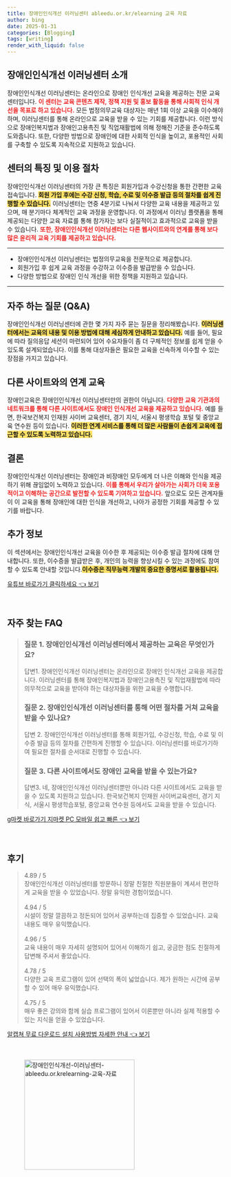 ```yaml
---
title: 장애인인식개선 이러닝센터 ableedu.or.kr/elearning 교육 자료
author: bing
date: 2025-01-31
categories: [Blogging]
tags: [writing]
render_with_liquid: false
---
```



<h2 id='장애인인식개선이러닝센터소개'>장애인인식개선 이러닝센터 소개</h2>

<p>장애인인식개선 이러닝센터는 온라인으로 장애인 인식개선 교육을 제공하는 전문 교육 센터입니다. <b><span style="color: #ee2323;">이 센터는 교육 콘텐츠 제작, 정책 지원 및 홍보 활동을 통해 사회적 인식 개선을 목표로 하고 있습니다.</span></b> 모든 법정의무교육 대상자는 매년 1회 이상 교육을 이수해야 하며, 이러닝센터를 통해 온라인으로 교육을 받을 수 있는 기회를 제공합니다. 이런 방식으로 장애인복지법과 장애인고용촉진 및 직업재활법에 의해 정해진 기준을 준수하도록 도와줍니다. 또한, 다양한 방법으로 장애인에 대한 사회적 인식을 높이고, 포용적인 사회를 구축할 수 있도록 지속적으로 지원하고 있습니다.</p>

<h2 id='센터특징및이용절차'>센터의 특징 및 이용 절차</h2>

<p>장애인인식개선 이러닝센터의 가장 큰 특징은 회원가입과 수강신청을 통한 간편한 교육 접속입니다. <b><span style="background-color: #ffe066;">회원 가입 후에는 수강 신청, 학습, 수료 및 이수증 발급 등의 절차를 쉽게 진행할 수 있습니다.</span></b> 이러닝센터는 연중 4분기로 나눠서 다양한 교육 내용을 제공하고 있으며, 매 분기마다 체계적인 교육 과정을 운영합니다. 이 과정에서 이러닝 플랫폼을 통해 제공되는 다양한 교육 자료를 통해 참가자는 보다 실질적이고 효과적으로 교육을 받을 수 있습니다. <b><span style="color: #ee2323;">또한, 장애인인식개선 이러닝센터는 다른 웹사이트와의 연계를 통해 보다 많은 윤리적 교육 기회를 제공하고 있습니다.</span></b></p>

<hr />

<ul>
    <li>장애인인식개선 이러닝센터는 법정의무교육을 전문적으로 제공합니다.</li>
    <li>회원가입 후 쉽게 교육 과정을 수강하고 이수증을 발급받을 수 있습니다.</li>
    <li>다양한 방법으로 장애인 인식 개선을 위한 정책을 지원하고 있습니다.</li>
</ul>

<hr />

<h2 id='자주하는질문QNA'>자주 하는 질문 (Q&A)</h2>

<p>장애인인식개선 이러닝센터에 관한 몇 가지 자주 묻는 질문을 정리해봤습니다. <b><span style="background-color: #ffe066;">이러닝센터에서는 교육의 내용 및 이용 방법에 대해 세심하게 안내하고 있습니다.</span></b> 예를 들어, 필요에 따라 질의응답 세션이 마련되어 있어 수요자들이 좀 더 구체적인 정보를 쉽게 얻을 수 있도록 설계되었습니다. 이를 통해 대상자들은 필요한 교육을 신속하게 이수할 수 있는 장점을 가지고 있습니다.</p>

<h2 id='다른사이트와의연계교육'>다른 사이트와의 연계 교육</h2>

<p>장애인교육은 장애인인식개선 이러닝센터만의 권한이 아닙니다.  <b><span style="color: #ee2323;">다양한 교육 기관과의 네트워크를 통해 다른 사이트에서도 장애인 인식개선 교육을 제공하고 있습니다.</span></b> 예를 들면, 한국보건복지 인재원 사이버 교육센터, 경기 지식, 서울시 평생학습 포털 및 중앙교육 연수원 등이 있습니다. <b><span style="background-color: #ffe066;">이러한 연계 서비스를 통해 더 많은 사람들이 손쉽게 교육에 접근할 수 있도록 노력하고 있습니다.</span></b></p>

<h2 id='결론'>결론</h2>

<p>장애인인식개선 이러닝센터는 장애인과 비장애인 모두에게 더 나은 이해와 인식을 제공하기 위해 끊임없이 노력하고 있습니다. <b><span style="color: #ee2323;">이를 통해서 우리가 살아가는 사회가 더욱 포용적이고 이해하는 공간으로 발전할 수 있도록 기여하고 있습니다.</span></b> 앞으로도 모든 관계자들이 이 교육을 통해 장애인에 대한 인식을 개선하고, 나아가 공정한 기회를 제공할 수 있기를 바랍니다.</p>

<h2 id='푸터정보'>추가 정보</h2>

<p>이 섹션에서는 장애인인식개선 교육을 이수한 후 제공되는 이수증 발급 절차에 대해 안내합니다. 또한, 이수증을 발급받은 후, 개인의 능력을 향상시킬 수 있는 과정에도 참여할 수 있도록 안내할 것입니다.<b><span style="background-color: #ffe066;">이수증은 직무능력 개발의 중요한 증명서로 활용됩니다.</span></b></p>


<p><a class="click-button" title="유튜브 바로가기 클릭하세요" href="https://purplelist.github.io/posts/%EC%9C%A0%ED%8A%9C%EB%B8%8C-%EB%B0%94%EB%A1%9C%EA%B0%80%EA%B8%B0-%ED%81%B4%EB%A6%AD%ED%95%98%EC%84%B8%EC%9A%94/" rel="dofollow">유튜브 바로가기 클릭하세요 👈 보기</a></p><br>
<h2 id='자주_찾는_FAQ'>자주 찾는 FAQ</h2>
<div itemscope="" itemtype="https://schema.org/FAQPage"> 
<blockquote> 
<div itemscope="" itemprop="mainEntity" itemtype="https://schema.org/Question"> 
<h3 itemprop="name">질문 1. 장애인인식개선 이러닝센터에서 제공하는 교육은 무엇인가요?</h3> 
<div itemscope="" itemprop="acceptedAnswer" itemtype="https://schema.org/Answer"> 
<span itemprop="text"> 
<p>답변1. 장애인인식개선 이러닝센터는 온라인으로 장애인 인식개선 교육을 제공합니다. 이러닝센터를 통해 장애인복지법과 장애인고용촉진 및 직업재활법에 따라 의무적으로 교육을 받아야 하는 대상자들을 위한 교육을 수행합니다.</p> 
</span> 
</div> 
</div> 
<div itemscope="" itemprop="mainEntity" itemtype="https://schema.org/Question"> 
<h3 itemprop="name">질문 2. 장애인인식개선 이러닝센터를 통해 어떤 절차를 거쳐 교육을 받을 수 있나요?</h3> 
<div itemscope="" itemprop="acceptedAnswer" itemtype="https://schema.org/Answer"> 
<span itemprop="text"> 
<p>답변 2. 장애인인식개선 이러닝센터를 통해 회원가입, 수강신청, 학습, 수료 및 이수증 발급 등의 절차를 간편하게 진행할 수 있습니다. 이러닝센터를 바로가기하여 필요한 절차를 순서대로 진행할 수 있습니다.</p> 
</span> 
</div> 
</div> 
<div itemscope="" itemprop="mainEntity" itemtype="https://schema.org/Question"> 
<h3 itemprop="name">질문 3. 다른 사이트에서도 장애인 교육을 받을 수 있는가요?</h3> 
<div itemscope="" itemprop="acceptedAnswer" itemtype="https://schema.org/Answer"> 
<span itemprop="text"> 
<p>답변3. 네, 장애인인식개선 이러닝센터뿐만 아니라 다른 사이트에서도 교육을 받을 수 있도록 지원하고 있습니다. 한국보건복지 인재원 사이버교육센터, 경기 지식, 서울시 평생학습포털, 중앙교육 연수원 등에서도 교육을 받을 수 있습니다.</p> 
</span> 
</div> 
</div> 
</blockquote> 
</div>
<p><a class="click-button" title="g마켓 바로가기 지마켓 PC 모바일 쉽고 빠른" href="https://purplelist.github.io/posts/g%EB%A7%88%EC%BC%93-%EB%B0%94%EB%A1%9C%EA%B0%80%EA%B8%B0-%EC%A7%80%EB%A7%88%EC%BC%93-PC-%EB%AA%A8%EB%B0%94%EC%9D%BC-%EC%89%BD%EA%B3%A0-%EB%B9%A0%EB%A5%B8/" rel="dofollow">g마켓 바로가기 지마켓 PC 모바일 쉽고 빠른 👈 보기</a></p><br>
<h2 id='후기'>후기</h2>
<div itemscope itemtype="https://schema.org/Product">
  <blockquote>
  <div itemprop="review" itemscope itemtype="https://schema.org/Review">
      <div itemprop="reviewRating" itemscope itemtype="https://schema.org/Rating"> <span itemprop="ratingValue">4.89</span> / <span itemprop="bestRating">5</span> </div>
      <span itemprop="reviewBody">장애인인식개선 이러닝센터를 방문하니 정말 친절한 직원분들이 계셔서 편안하게 교육을 받을 수 있었습니다. 정말 유익한 경험이었습니다.</span>
  </div>
  <br>
  <div itemprop="review" itemscope itemtype="https://schema.org/Review">
      <div itemprop="reviewRating" itemscope itemtype="https://schema.org/Rating"> <span itemprop="ratingValue">4.94</span> / <span itemprop="bestRating">5</span> </div>
      <span itemprop="reviewBody">시설이 정말 깔끔하고 정돈되어 있어서 공부하는데 집중할 수 있었습니다. 교육 내용도 매우 유익했습니다.</span>
  </div>
  <br>
  <div itemprop="review" itemscope itemtype="https://schema.org/Review">
      <div itemprop="reviewRating" itemscope itemtype="https://schema.org/Rating"> <span itemprop="ratingValue">4.96</span> / <span itemprop="bestRating">5</span> </div>
      <span itemprop="reviewBody">교육 내용이 매우 자세히 설명되어 있어서 이해하기 쉽고, 궁금한 점도 친절하게 답변해 주셔서 좋았습니다.</span>
  </div>
  <br>
  <div itemprop="review" itemscope itemtype="https://schema.org/Review">
      <div itemprop="reviewRating" itemscope itemtype="https://schema.org/Rating"> <span itemprop="ratingValue">4.78</span> / <span itemprop="bestRating">5</span> </div>
      <span itemprop="reviewBody">다양한 교육 프로그램이 있어 선택의 폭이 넓었습니다. 제가 원하는 시간에 공부할 수 있어 매우 유익했습니다.</span>
  </div>
  <br>
  <div itemprop="review" itemscope itemtype="https://schema.org/Review">
      <div itemprop="reviewRating" itemscope itemtype="https://schema.org/Rating"> <span itemprop="ratingValue">4.75</span> / <span itemprop="bestRating">5</span> </div>
      <span itemprop="reviewBody">매우 좋은 강의와 함께 실습 프로그램이 있어서 이론뿐만 아니라 실제 적용할 수 있는 지식을 얻을 수 있었습니다.</span>
  </div>
  </blockquote>
</div>
<p><a class="click-button" title="알캡쳐 무료 다운로드 설치 사용방법 자세한 안내" href="https://purplelist.github.io/posts/%EC%95%8C%EC%BA%A1%EC%B3%90-%EB%AC%B4%EB%A3%8C-%EB%8B%A4%EC%9A%B4%EB%A1%9C%EB%93%9C-%EC%84%A4%EC%B9%98-%EC%82%AC%EC%9A%A9%EB%B0%A9%EB%B2%95-%EC%9E%90%EC%84%B8%ED%95%9C-%EC%95%88%EB%82%B4/" rel="dofollow">알캡쳐 무료 다운로드 설치 사용방법 자세한 안내 👈 보기</a></p><br>
<figure class="image"><img src="https://purplelist.github.io/assets/img/thumbnail/장애인인식개선-이러닝센터-ableedu.or.krelearning-교육-자료.webp" alt="장애인인식개선-이러닝센터-ableedu.or.krelearning-교육-자료" width="256" height="256"></figure>